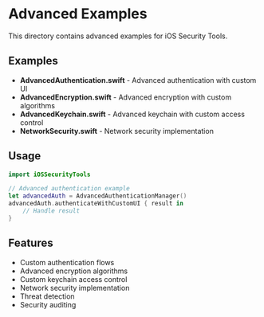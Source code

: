 # Advanced Examples

This directory contains advanced examples for iOS Security Tools.

## Examples

- **AdvancedAuthentication.swift** - Advanced authentication with custom UI
- **AdvancedEncryption.swift** - Advanced encryption with custom algorithms
- **AdvancedKeychain.swift** - Advanced keychain with custom access control
- **NetworkSecurity.swift** - Network security implementation

## Usage

```swift
import iOSSecurityTools

// Advanced authentication example
let advancedAuth = AdvancedAuthenticationManager()
advancedAuth.authenticateWithCustomUI { result in
    // Handle result
}
```

## Features

- Custom authentication flows
- Advanced encryption algorithms
- Custom keychain access control
- Network security implementation
- Threat detection
- Security auditing
